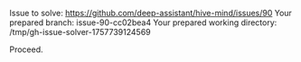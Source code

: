 Issue to solve: https://github.com/deep-assistant/hive-mind/issues/90
Your prepared branch: issue-90-cc02bea4
Your prepared working directory: /tmp/gh-issue-solver-1757739124569

Proceed.